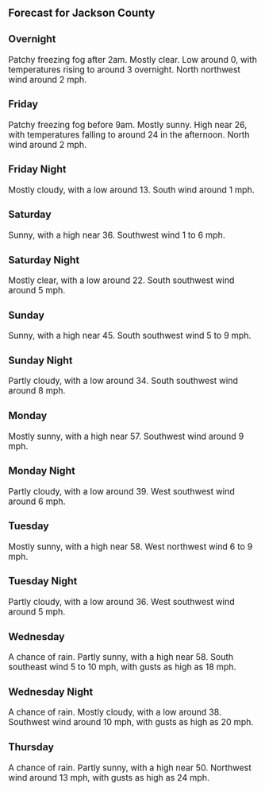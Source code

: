 <div>
   <h2>Forecast for Jackson County</h2>
   <p>
      <div style="font-size:120%">
         <h3>Overnight</h3>Patchy freezing fog after 2am. Mostly clear. Low around 0, with temperatures rising to around 3 overnight. North northwest
         wind around 2 mph.<br></div>
   </p>
   <p>
      <div style="font-size:120%">
         <h3>Friday</h3>Patchy freezing fog before 9am. Mostly sunny. High near 26, with temperatures falling to around 24 in the afternoon. North
         wind around 2 mph.<br></div>
   </p>
   <p>
      <div style="font-size:120%">
         <h3>Friday Night</h3>Mostly cloudy, with a low around 13. South wind around 1 mph.<br></div>
   </p>
   <p>
      <div style="font-size:120%">
         <h3>Saturday</h3>Sunny, with a high near 36. Southwest wind 1 to 6 mph.<br></div>
   </p>
   <p>
      <div style="font-size:120%">
         <h3>Saturday Night</h3>Mostly clear, with a low around 22. South southwest wind around 5 mph.<br></div>
   </p>
   <p>
      <div style="font-size:120%">
         <h3>Sunday</h3>Sunny, with a high near 45. South southwest wind 5 to 9 mph.<br></div>
   </p>
   <p>
      <div style="font-size:120%">
         <h3>Sunday Night</h3>Partly cloudy, with a low around 34. South southwest wind around 8 mph.<br></div>
   </p>
   <p>
      <div style="font-size:120%">
         <h3>Monday</h3>Mostly sunny, with a high near 57. Southwest wind around 9 mph.<br></div>
   </p>
   <p>
      <div style="font-size:120%">
         <h3>Monday Night</h3>Partly cloudy, with a low around 39. West southwest wind around 6 mph.<br></div>
   </p>
   <p>
      <div style="font-size:120%">
         <h3>Tuesday</h3>Mostly sunny, with a high near 58. West northwest wind 6 to 9 mph.<br></div>
   </p>
   <p>
      <div style="font-size:120%">
         <h3>Tuesday Night</h3>Partly cloudy, with a low around 36. West southwest wind around 5 mph.<br></div>
   </p>
   <p>
      <div style="font-size:120%">
         <h3>Wednesday</h3>A chance of rain. Partly sunny, with a high near 58. South southeast wind 5 to 10 mph, with gusts as high as 18 mph.<br></div>
   </p>
   <p>
      <div style="font-size:120%">
         <h3>Wednesday Night</h3>A chance of rain. Mostly cloudy, with a low around 38. Southwest wind around 10 mph, with gusts as high as 20 mph.<br></div>
   </p>
   <p>
      <div style="font-size:120%">
         <h3>Thursday</h3>A chance of rain. Partly sunny, with a high near 50. Northwest wind around 13 mph, with gusts as high as 24 mph.<br></div>
   </p>
</div>